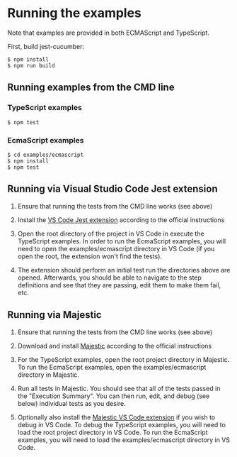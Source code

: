 # Running the examples

Note that examples are provided in both ECMAScript and TypeScript.

First, build jest-cucumber: 

```
$ npm install
$ npm run build
```

## Running examples from the CMD line


### TypeScript examples

```
$ npm test
```

### EcmaScript examples

```
$ cd examples/ecmascript
$ npm install
$ npm test
```

## Running via Visual Studio Code Jest extension

1. Ensure that running the tests from the CMD line works (see above)

2. Install the [VS Code Jest extension](https://github.com/jest-community/vscode-jest) according to the official instructions

3. Open the root directory of the project in VS Code in execute the TypeScript examples. In order to run the EcmaScript examples, you will need to open the examples/ecmascript directory in VS Code (if you open the root, the extension won't find the tests).

4. The extension should perform an initial test run the directories above are opened. Afterwards, you should be able to navigate to the step definitions and see that they are passing, edit them to make them fail, etc.

## Running via Majestic

1. Ensure that running the tests from the CMD line works (see above)

2. Download and install [Majestic](https://github.com/Raathigesh/majestic) according to the official instructions

3. For the TypeScript examples, open the root project directory in Majestic. To run the EcmaScript examples, open the examples/ecmascript directory in Majestic.

4. Run all tests in Majestic. You should see that all of the tests passed in the "Execution Summary". You can then run, edit, and debug (see below) individual tests as you desire.

5. Optionally also install the [Majestic VS Code extension](https://github.com/Raathigesh/majestic#debug-in-vs-code) if you wish to debug in VS Code. To debug the TypeScript examples, you will need to load the root project directory in VS Code. To run the EcmaScript examples, you will need to load the examples/ecmascript directory in VS Code.
